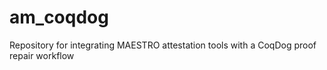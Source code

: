 # am_coqdog
Repository for integrating MAESTRO attestation tools with a CoqDog proof repair workflow
